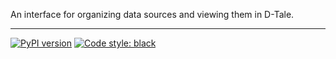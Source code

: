 An interface for organizing data sources and viewing them in D-Tale.

-----------------
[![PyPI version](https://badge.fury.io/py/dtaledesktop.svg)](https://badge.fury.io/py/dtaledesktop)
[![Code style: black](https://img.shields.io/badge/code%20style-black-000000.svg)](https://github.com/psf/black)